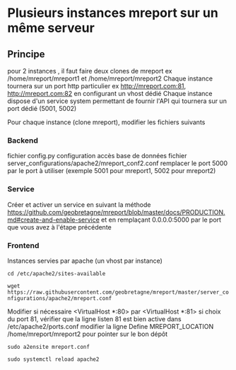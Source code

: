 # Plusieurs instances mreport sur un même serveur

## Principe
pour 2 instances , il faut faire deux clones de mreport
ex /home/mreport/mreport1 et /home/mreport/mreport2
Chaque instance tournera sur un port http particulier ex http://mreport.com:81, http://mreport.com:82 en configurant un vhost dédié
Chaque instance dispose d'un service system permettant de fournir l'API qui tournera sur un port dédié (5001, 5002)


Pour chaque instance (clone mreport), modifier les fichiers suivants

### Backend
fichier config.py configuration accès base de données
fichier server_configurations/apache2/mreport_conf2.conf
remplacer le port 5000 par le port à utiliser (exemple 5001 pour mreport1, 5002 pour mreport2)


### Service
Créer et activer un service en suivant la méthode https://github.com/geobretagne/mreport/blob/master/docs/PRODUCTION.md#create-and-enable-service
et en remplaçant 0.0.0.0:5000 par le port que vous avez à l'étape précédente

### Frontend
Instances servies par apache (un vhost par instance)

``cd /etc/apache2/sites-available``

``wget  https://raw.githubusercontent.com/geobretagne/mreport/master/server_configurations/apache2/mreport.conf``

Modifier si nécessaire <VirtualHost *:80>  par <VirtualHost *:81> si choix du port 81, vérifier que la ligne listen 81 est bien active dans
/etc/apache2/ports.conf 
modifier la ligne Define MREPORT_LOCATION /home/mreport/mreport2 pour pointer sur le bon dépôt

``sudo a2ensite mreport.conf``

``sudo systemctl reload apache2``


